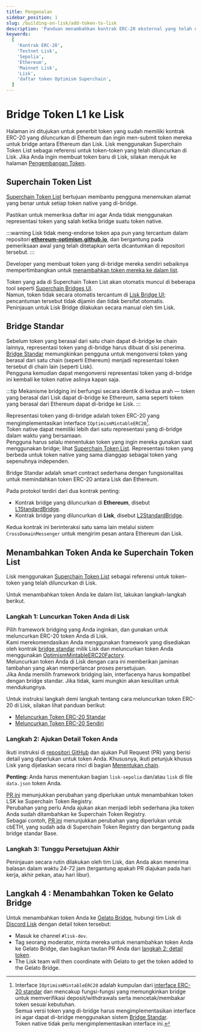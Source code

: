 ```yaml
---
title: Pengenalan
sidebar_position: 1
slug: /building-on-lisk/add-token-to-lisk
description: 'Panduan menambahkan kontrak ERC-20 eksternal yang telah diluncurkan di Ethereum ke jaringan Lisk.'
keywords:
  [
    'Kontrak ERC-20',
    'Testnet Lisk',
    'Sepolia',
    'Ethereum',
    'Mainnet Lisk',
    'Lisk',
    'daftar token Optimism Superchain',
  ]
---
```


# Bridge Token L1 ke Lisk

Halaman ini ditujukan untuk penerbit token yang sudah memiliki kontrak ERC-20 yang diluncurkan di Ethereum dan ingin men-submit token mereka untuk bridge antara Ethereum dan Lisk.
Lisk menggunakan Superchain Token List sebagai referensi untuk token-token yang telah diluncurkan di Lisk.
Jika Anda ingin membuat token baru di Lisk, silakan merujuk ke halaman [Pengembangan Token](../token-development/overview.md).

## Superchain Token List

[Superchain Token List](https://github.com/ethereum-optimism/ethereum-optimism.github.io) bertujuan membantu pengguna menemukan alamat yang benar untuk setiap token native yang di-bridge.

Pastikan untuk memeriksa daftar ini agar Anda tidak menggunakan representasi token yang salah ketika bridge suatu token native.

<!-- TODO: Tambahkan referensi ke halaman alamat token yang di-bridge setelah halaman tersebut dibuat untuk Lisk.: https://docs.optimism.io/builders/app-developers/bridging/standard-bridge#searching-the-token-list -->

:::warning
Lisk tidak meng-endorse token apa pun yang tercantum dalam repositori [**ethereum-optimism.github.io**](https://github.com/ethereum-optimism/ethereum-optimism.github.io), dan bergantung pada pemeriksaan awal yang telah ditetapkan serta dicantumkan di repositori tersebut.
:::

Developer yang membuat token yang di-bridge mereka sendiri sebaiknya mempertimbangkan untuk [menambahkan token mereka ke dalam list](#menambahkan-token-anda-ke-superchain-token-list).

Token yang ada di Superchain Token List akan otomatis muncul di beberapa tool seperti [Superchain Bridges UI](https://app.optimism.io/bridge).  
Namun, token tidak secara otomatis tercantum di [Lisk Bridge UI](https://bridge.lisk.com/bridge/lisk); pencantuman tersebut tidak dijamin dan tidak bersifat otomatis.  
Peninjauan untuk Lisk Bridge dilakukan secara manual oleh tim Lisk.

## Bridge Standar

Sebelum token yang berasal dari satu chain dapat di-bridge ke chain lainnya, representasi token yang di-bridge harus dibuat di sisi penerima.  
[Bridge Standar](https://docs.optimism.io/builders/app-developers/bridging/standard-bridge) memungkinkan pengguna untuk mengonversi token yang berasal dari satu chain (seperti Ethereum) menjadi representasi token tersebut di chain lain (seperti Lisk).  
Pengguna kemudian dapat mengonversi representasi token yang di-bridge ini kembali ke token native aslinya kapan saja.

:::tip
Mekanisme bridging ini berfungsi secara identik di kedua arah — token yang berasal dari Lisk dapat di-bridge ke Ethereum, sama seperti token yang berasal dari Ethereum dapat di-bridge ke Lisk.
:::

Representasi token yang di-bridge adalah token ERC-20 yang mengimplementasikan interface `IOptimismMintableERC20`[^1].  
Token native dapat memiliki lebih dari satu representasi yang di-bridge dalam waktu yang bersamaan.  
Pengguna harus selalu menentukan token yang ingin mereka gunakan saat menggunakan bridge; lihat [Superchain Token List](#superchain-token-list). Representasi token yang berbeda untuk token native yang sama dianggap sebagai token yang sepenuhnya independen.

Bridge Standar adalah smart contract sederhana dengan fungsionalitas untuk memindahkan token ERC-20 antara Lisk dan Ethereum.

Pada protokol terdiri dari dua kontrak penting:

- Kontrak bridge yang diluncurkan di **Ethereum**, disebut [L1StandardBridge](https://etherscan.io/address/0x2658723Bf70c7667De6B25F99fcce13A16D25d08).
- Kontrak bridge yang diluncurkan di **Lisk**, disebut [L2StandardBridge](https://blockscout.lisk.com/address/0x4200000000000000000000000000000000000010).

Kedua kontrak ini berinteraksi satu sama lain melalui sistem `CrossDomainMessenger` untuk mengirim pesan antara Ethereum dan Lisk.

[^1]:
    Interface `IOptimismMintableERC20` adalah kumpulan dari [interface ERC-20 standar](https://eips.ethereum.org/EIPS/eip-20) dan mencakup fungsi-fungsi yang memungkinkan bridge untuk memverifikasi deposit/withdrawals serta mencetak/membakar token sesuai kebutuhan.  
    Semua versi token yang di-bridge harus mengimplementasikan interface ini agar dapat di-bridge menggunakan sistem [Bridge Standar](#bridge-standar).  
    Token native tidak perlu mengimplementasikan interface ini.

## Menambahkan Token Anda ke Superchain Token List

Lisk menggunakan [Superchain Token List](https://github.com/ethereum-optimism/ethereum-optimism.github.io/blob/master/optimism.tokenlist.json) sebagai referensi untuk token-token yang telah diluncurkan di Lisk.

Untuk menambahkan token Anda ke dalam list, lakukan langkah-langkah berikut.

### Langkah 1: Luncurkan Token Anda di Lisk

Pilih framework bridging yang Anda inginkan, dan gunakan untuk meluncurkan ERC-20 token Anda di Lisk.  
Kami merekomendasikan Anda menggunakan framework yang disediakan oleh kontrak [bridge standar](#bridge-standar) milik Lisk dan meluncurkan token Anda menggunakan [OptimismMintableERC20Factory](contracts#jaringan-lisk-l2).  
Meluncurkan token Anda di Lisk dengan cara ini memberikan jaminan tambahan yang akan memperlancar proses persetujuan.  
Jika Anda memilih framework bridging lain, interfacenya harus kompatibel dengan bridge standar. Jika tidak, kami mungkin akan kesulitan untuk mendukungnya.

Untuk instruksi langkah demi langkah tentang cara meluncurkan token ERC-20 di Lisk, silakan lihat panduan berikut:

- [Meluncurkan Token ERC-20 Standar](./standard-token.md)
- [Meluncurkan Token ERC-20 Sendiri](./custom-token.mdx)

### Langkah 2: Ajukan Detail Token Anda

Ikuti instruksi di [repositori GitHub](https://github.com/ethereum-optimism/ethereum-optimism.github.io) dan ajukan Pull Request (PR) yang berisi detail yang diperlukan untuk token Anda.
Khususnya, ikuti petunjuk khusus Lisk yang dijelaskan secara rinci di bagian [Menentukan chain](https://github.com/ethereum-optimism/ethereum-optimism.github.io?tab=readme-ov-file#specifying-chains).

**Penting:** Anda harus menentukan bagian `lisk-sepolia` dan/atau `lisk` di file `data.json` token Anda.

[PR ini](https://github.com/ethereum-optimism/ethereum-optimism.github.io/pull/899) menunjukkan perubahan yang diperlukan untuk menambahkan token LSK ke Superchain Token Registry.  
Perubahan yang perlu Anda ajukan akan menjadi lebih sederhana jika token Anda sudah ditambahkan ke Superchain Token Registry.  
Sebagai contoh, [PR ini](https://github.com/ethereum-optimism/ethereum-optimism.github.io/commit/27ab9b2d3388f7feba3a152e0a0748c73d732a68) menunjukkan perubahan yang diperlukan untuk cbETH, yang sudah ada di Superchain Token Registry dan bergantung pada bridge standar Base.

### Langkah 3: Tunggu Persetujuan Akhir
Peninjauan secara rutin dilakukan oleh tim Lisk, dan Anda akan menerima balasan dalam waktu 24-72 jam (tergantung apakah PR diajukan pada hari kerja, akhir pekan, atau hari libur).

## Langkah 4 : Menambahkan Token ke Gelato Bridge
Untuk menambahkan token Anda ke [Gelato Bridge](https://bridge.lisk.com/), hubungi tim Lisk di [Discord Lisk](https://lisk.chat) dengan detail token tersebut:

- Masuk ke channel `#lisk-dev`.
- Tag seorang moderator, minta mereka untuk menambahkan token Anda ke Gelato Bridge, dan bagikan tautan PR Anda dari [langkah 2: detail token](#langkah-2-ajukan-detail-token-anda).
- The Lisk team will then coordinate with Gelato to get the token added to the Gelato Bridge.